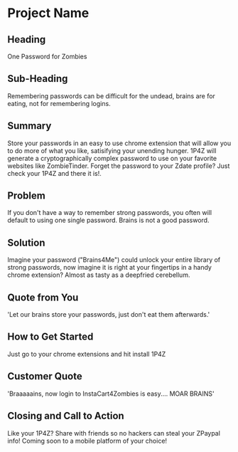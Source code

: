 
# Project Name #

<!-- 
> This material was originally posted [here](http://www.quora.com/What-is-Amazons-approach-to-product-development-and-product-management). It is reproduced here for posterities sake.

There is an approach called "working backwards" that is widely used at Amazon. They work backwards from the customer, rather than starting with an idea for a product and trying to bolt customers onto it. While working backwards can be applied to any specific product decision, using this approach is especially important when developing new products or features.

For new initiatives a product manager typically starts by writing an internal press release announcing the finished product. The target audience for the press release is the new/updated product's customers, which can be retail customers or internal users of a tool or technology. Internal press releases are centered around the customer problem, how current solutions (internal or external) fail, and how the new product will blow away existing solutions.

If the benefits listed don't sound very interesting or exciting to customers, then perhaps they're not (and shouldn't be built). Instead, the product manager should keep iterating on the press release until they've come up with benefits that actually sound like benefits. Iterating on a press release is a lot less expensive than iterating on the product itself (and quicker!).

If the press release is more than a page and a half, it is probably too long. Keep it simple. 3-4 sentences for most paragraphs. Cut out the fat. Don't make it into a spec. You can accompany the press release with a FAQ that answers all of the other business or execution questions so the press release can stay focused on what the customer gets. My rule of thumb is that if the press release is hard to write, then the product is probably going to suck. Keep working at it until the outline for each paragraph flows. 

Oh, and I also like to write press-releases in what I call "Oprah-speak" for mainstream consumer products. Imagine you're sitting on Oprah's couch and have just explained the product to her, and then you listen as she explains it to her audience. That's "Oprah-speak", not "Geek-speak".

Once the project moves into development, the press release can be used as a touchstone; a guiding light. The product team can ask themselves, "Are we building what is in the press release?" If they find they're spending time building things that aren't in the press release (overbuilding), they need to ask themselves why. This keeps product development focused on achieving the customer benefits and not building extraneous stuff that takes longer to build, takes resources to maintain, and doesn't provide real customer benefit (at least not enough to warrant inclusion in the press release).
 -->
 
## Heading ##
  One Password for Zombies

## Sub-Heading ##
  Remembering passwords can be difficult for the undead, brains are for eating, not for remembering logins.

## Summary ##
  Store your passwords in an easy to use chrome extension that will allow you to do more of what you like, satisifying your unending hunger.  1P4Z will generate a cryptographically complex password to use on your favorite websites like ZombieTinder.  Forget the password to your Zdate profile? Just check your 1P4Z and there it is!.

## Problem ##
  If you don't have a way to remember strong passwords, you often will default to using one single password.  Brains is not a good password.

## Solution ##
  Imagine your password ("Brains4Me") could unlock your entire library of strong passwords, now imagine it is right at your fingertips in a handy chrome extension?  Almost as tasty as a deepfried cerebellum.

## Quote from You ##
  'Let our brains store your passwords, just don't eat them afterwards.'

## How to Get Started ##
  Just go to your chrome extensions and hit install 1P4Z

## Customer Quote ##
  'Braaaaains, now login to InstaCart4Zombies is easy.... MOAR BRAINS'

## Closing and Call to Action ##
  Like your 1P4Z?  Share with friends so no hackers can steal your ZPaypal info! Coming soon to a mobile platform of your choice!
